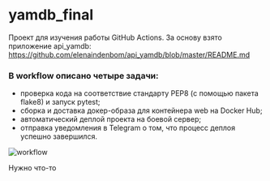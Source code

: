 # yamdb_final
Проект для изучения работы GitHub Actions.
За основу взято приложение api_yamdb:
https://github.com/elenaindenbom/api_yamdb/blob/master/README.md

### В workflow описано четыре задачи:
- проверка кода на соответствие стандарту PEP8 (с помощью пакета flake8) и запуск pytest;
- сборка и доставка докер-образа для контейнера web на Docker Hub;
- автоматический деплой проекта на боевой сервер;
- отправка уведомления в Telegram о том, что процесс деплоя успешно завершился.

![workflow](https://github.com/elenaindenbom/yamdb_final/actions/workflows/yamdb_workflow.yml/badge.svg)

Нужно что-то